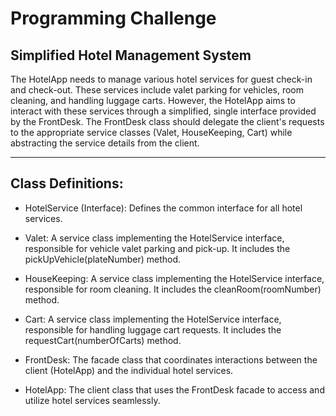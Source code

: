 # Programming Challenge

## Simplified Hotel Management System

The HotelApp needs to manage various hotel services for guest check-in and check-out. These services include valet parking for vehicles, room cleaning, and handling luggage carts. However, the HotelApp aims to interact with these services through a simplified, single interface provided by the FrontDesk. The FrontDesk class should delegate the client's requests to the appropriate service classes (Valet, HouseKeeping, Cart) while abstracting the service details from the client.

---

## Class Definitions:

- HotelService (Interface): Defines the common interface for all hotel services.

- Valet: A service class implementing the HotelService interface, responsible for vehicle valet parking and pick-up. It includes the pickUpVehicle(plateNumber) method.

- HouseKeeping: A service class implementing the HotelService interface, responsible for room cleaning. It includes the cleanRoom(roomNumber) method.

- Cart: A service class implementing the HotelService interface, responsible for handling luggage cart requests. It includes the requestCart(numberOfCarts) method.

- FrontDesk: The facade class that coordinates interactions between the client (HotelApp) and the individual hotel services.

- HotelApp: The client class that uses the FrontDesk facade to access and utilize hotel services seamlessly.
